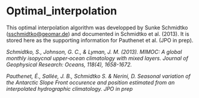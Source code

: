# Optimal_interpolation
This optimal interpolation algorithm was developped by Sunke Schmidtko (sschmidtko@geomar.de) and documented in Schmidtko et al. (2013). 
It is stored here as the supporting information for Pauthenet et al. (JPO in prep).

*Schmidtko, S., Johnson, G. C., & Lyman, J. M. (2013). MIMOC: A global monthly isopycnal upper‐ocean climatology with mixed layers. Journal of Geophysical Research: Oceans, 118(4), 1658-1672.*

*Pauthenet, É., Sallée, J. B., Schmidtko S. & Nerini, D. Seasonal variation of the Antarctic Slope Front occurence and position estimated from an interpolated hydrographic climatology. JPO in prep*
